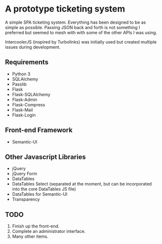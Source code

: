 # A prototype ticketing system
A simple SPA ticketing system. Everything has been designed to be as simple as possible. Passing JSON back and forth is not something
I preferred but seemed to mesh with with some of the other APIs I was using.

IntercoolerJS (inspired by Turbolinks) was initially used but created multiple issues during development.

## Requirements
- Python 3
- SQLAlchemy
- Passlib
- Flask
- Flask-SQLAlchemy
- Flask-Admin
- Flask-Compress
- Flask-Mail
- Flask-Login

## Front-end Framework
- Semantic-UI

## Other Javascript Libraries
- jQuery
- jQuery Form
- DataTables
- DataTables Select (separated at the moment, but can be incorporated into the core DataTables JS file)
- DataTables for Semantic-UI
- Transparency

## TODO
1. Finish up the front-end.
2. Complete an administrator interface.
3. Many other items.
